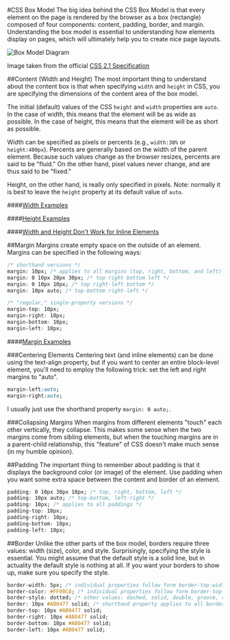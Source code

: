 #CSS Box Model
The big idea behind the CSS Box Model is that every element on the page is rendered by the browser as a box (rectangle) composed of four components: content, padding, border, and margin. Understanding the box model is essential to understanding how elements display on pages, which will ultimately help you to create nice page layouts.

![Box Model Diagram](http://www.w3.org/TR/CSS2/images/boxdim.png)

Image taken from the official [CSS 2.1 Specification](http://www.w3.org/TR/CSS21/box.html)

##Content (Width and Height)
The most important thing to understand about the content box is that when specifying `width` and `height` in CSS, you are specifying the dimensions of the content area of the box model.

The initial (default) values of the CSS `height` and `width` properties are `auto`. In the case of width, this means that the element will be as wide as possible. In the case of height, this means that the element will be as short as possible.

Width can be specified as pixels or percents (e.g., `width:30%` or `height:400px`). Percents are generally based on the width of the parent element. Because such values change as the browser resizes, percents are said to be "fluid." On the other hand, pixel values never change, and are thus said to be "fixed."

Height, on the other hand, is really only specified in pixels. Note: normally it is best to leave the `height` property at its default value of `auto`.

####[Width Examples](http://jsfiddle.net/cameron89/GbwFJ/1/)

####[Height Examples](http://jsfiddle.net/cameron89/qHLQC/2/)

####[Width and Height Don't Work for Inline Elements](http://jsfiddle.net/cameron89/wL64c/1/)

##Margin
Margins create empty space on the outside of an element. Margins can be specified in the following ways:

```css
/* shorthand versions */
margin: 10px; /* applies to all margins (top, right, bottom, and left) */
margin: 0 10px 20px 30px; /* top right bottom left */
margin: 0 10px 10px; /* top right-left bottom */
margin: 10px auto; /* top-bottom right-left */

/* "regular," single-property versions */
margin-top: 10px;
margin-right: 10px;
margin-bottom: 10px;
margin-left: 10px;
```

####[Margin Examples]()

###Centering Elements
Centering text (and inline elements) can be done using the text-align property, but if you want to center an entire block-level element, you'll need to employ the following trick: set the left and right margins to "auto".

```css
margin-left:auto;
margin-right:auto;
```

I usually just use the shorthand property `margin: 0 auto;`.

###Collapsing Margins
When margins from different elements "touch" each other vertically, they collapse. This makes some sense when the two margins come from sibling elements, but when the touching margins are in a parent-child relationship, this "feature" of CSS doesn't make much sense (in my humble opinion).

##Padding
The important thing to remember about padding is that it displays the background color (or image) of the element. Use padding when you want some extra space between the content and border of an element.

```css
padding: 0 10px 30px 10px; /* top, right, bottom, left */
padding: 10px auto; /* top-bottom, left-right */
padding: 10px; /* applies to all paddings */
padding-top: 10px;
padding-right: 10px;
padding-bottom: 10px;
padding-left: 10px;
```

##Border
Unlike the other parts of the box model, borders require three values: width (size), color, and style. Surprisingly, specifying the style is essential. You might assume that the default style is a solid line, but in actuality the default style is nothing at all. If you want your borders to show up, make sure you specify the style.

```css
border-width: 5px; /* individual properties follow form border-top-width */
border-color: #FF00C8; /* individual properties follow form border-top-color */
border-style: dotted; /* other values: dashed, solid, double, groove, ridge, inset, outset */
border: 10px #AB0477 solid; /* shorthand property applies to all borders (order doesn't matter) */
border-top: 10px #AB0477 solid;
border-right: 10px #AB0477 solid;
border-bottom: 10px #AB0477 solid;
border-left: 10px #AB0477 solid;
```
